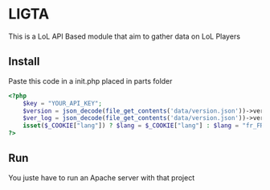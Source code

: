 # LIGTA
This is a LoL API Based module that aim to gather data on LoL Players
## Install
Paste this code in a init.php placed in parts folder
```PHP
<?php
	$key = "YOUR_API_KEY";
	$version = json_decode(file_get_contents('data/version.json'))->version;
	$ver_log = json_decode(file_get_contents('data/version.json'))->ver_log;
	isset($_COOKIE["lang"]) ? $lang = $_COOKIE["lang"] : $lang = "fr_FR"; 
?>
```
## Run
You juste have to run an Apache server with that project